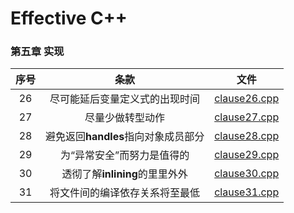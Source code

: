 # Effective C++  
### 第五章 实现
| 序号 |  条款  | 文件  |
| :---:|  :---:  | :---:  |
|  26  | 尽可能延后变量定义式的出现时间 | [clause26.cpp](./clause26.cpp) |
|  27  | 尽量少做转型动作 | [clause27.cpp](./clause27.cpp) |
|  28  | 避免返回**handles**指向对象成员部分 | [clause28.cpp](./clause28.cpp)|
|  29  | 为“异常安全”而努力是值得的 | [clause29.cpp](./clause29.cpp) |
|  30  | 透彻了解**inlining**的里里外外 | [clause30.cpp](./clause30.cpp) |
|  31  | 将文件间的编译依存关系将至最低 | [clause31.cpp](./clause31.cpp) |
